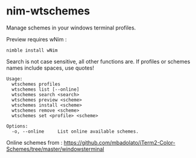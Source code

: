 # nim-wtschemes

Manage schemes in your windows terminal profiles.

Preview requires wNim :

```
nimble install wNim
```

Search is not case sensitive, all other functions are.
If profiles or schemes names include spaces, use quotes!

```
Usage:
  wtschemes profiles
  wtschemes list [--online]
  wtschemes search <search>
  wtschemes preview <scheme>
  wtschemes install <scheme>
  wtschemes remove <scheme>
  wtschemes set <profile> <scheme>

Options:
  -o, --online     List online available schemes.
```

Online schemes from : https://github.com/mbadolato/iTerm2-Color-Schemes/tree/master/windowsterminal
